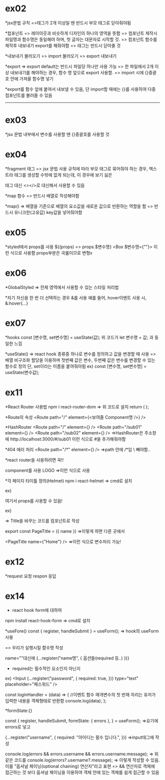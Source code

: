 # ex02

\*jsx문법 규칙
=>태그가 2개 이상일 땐 반드시 부모 태그로 닫아줘야됨

\*컴포넌트
=> 레이아웃과 비슷하게 디자인의 하나의 영역을 뜻함
=> 컴포넌트 제작시 파일명과 함수명은 동일해야 하며,
첫 글자는 대문자로 시작할 것.
=> 컴포넌트 함수를 제작후 내보내기 export를 해줘야함
=> 태그는 반드시 닫아줄 것

\*내보내기 불러오기
=> import 불러오기
=> export 내보내기

\*export
=> export default는 반드시 파일당 하나만 사용 가능
=> 한 파일에서 2개 이상 내보내기를 해야하는 경우,
함수 명 앞으로 export 사용함.
=> import 시에 {}중괄호 안에 가져올 함수명 넣기

\*export를 함수 앞에 붙여서 내보낼 수 있음,
단 import할 때에는 {}를 사용하여 다중 컴포넌트를
불러올 수 있음

---

# ex03

\*jsx 문법 내부에서 변수를 사용할 땐
{}중괄호를 사용할 것

# ex04

\*fragment 태그
=> jsx 문법 사용 규칙에 따라 부모 태그로 묶어줘야 하는 경우, 엑스트라 태그를 생성할 수밖에 없게 되는데, 이 경우에 보기 싫은 <div></div>태그 대신
<></>로 대신해서 사용할 수 있음

\*map 함수
=> 반드시 배열로 작성해야함

\*map()
=> 배열을 기준으로 배열의 요소값을 새로운 값으로 반환하는 역할을 함
=> 반드시 유니크한(고유값) key값을 넣어줘야함

# ex05

\*styled에서 props를 사용
${(props) => props.$변수명}
<Box $변수명={""}></Box>
이런 식으로 사용함
props부분은 국룰이므로 변형x

# ex06

\*GlobalStyled
=> 전체 영역에서 사용할 수 있는 스타일 처리법

\*자기 자신을 한 번 더 선택하는 경우 &를 사용
예를 들어, hover이벤트 사용 시,
&:hover{...}

# ex07

\*hooks
const [변수명, set변수명] = useState(값);
위 코드가 let 변수명 = 값;
과 동일한 느낌

\*useState()
=> react hook 종류중 하나로 변수를 정의하고 값을 변경할 때 사용
=> 배열 비구조화 할당을 이용하며 첫번째 값은 변수,
두번째 값은 변수를 변경할 수 있는 함수로 정의
단, set이라는 이름을 붙여줘야됨
ex)
const [변수명, set변수명] = useState(변수값);

# ex11

\*React Router 사용법
npm i react-router-dom
=> 위 코드로 설치
return (
<BrowserRouter>
<Routes>
<Route />
</Routes>
</BrowserRouter>
);

\*Route의 속성
<Route path="/" element={<보여줄 Component명 />} />

\*HashRouter
<HashRouter>
<Routes>
<Route path="/" element={<Home />} />
<Route path="/sub01" element={<Sub01 />} />
<Route path="/sub02" element={<Sub02 />} />
</Routes>
</HashRouter>
=>HashRouter은 주소창에
http://localhost:3000/#/sub01
이런 식으로 #을 추가해줘야함

\*404 에러 처리
<Route path="/\*" element={<NotFound />} />
=>path 안에 /\*임 \ 빼야함..

\*react router을 사용하려면 꼭!!

<Link> component를 사용

<Link to={"/"}>LOGO</Link>
=>이런 식으로 사용

\*각 페이지 타이틀 정의(Helmet)
npm i react-helmet
=> cmd로 설치

ex)
<Helmet>

<title>HOME</title>
</Helmet>

여기서 props를 사용할 수 있음!

ex)
<Helmet>

<title>{name}</title>
</Helmet>
=> Title을 바꾸는 코드를 컴포넌트로 작성

export const PageTitle = ({ name })
=>이렇게 하면 다른 곳에서

<PageTitle name={"Home"} />
=>이런 식으로 변수처리 가능!

# ex12

\*request 요청 respon 응답

# ex14

- react hook form에 대하여

npm install react-hook-form
=> cmd로 설치

\*useFore()
const { register, handleSubmit } = useForm();
=> hook의 useForm 사용

<Form onSubmit={handleSubmit(우리가 실행시킬 함수명)}>
=> 우리가 실행시킬 함수명 작성

name=""대신에 {...register("name명", {
옵션들(required 등..)
})}

- required는 필수적인 요소인지 아닌지

ex)
<Input
{...register("password", {
required: true,
})}
type="text"
placeholder="패스워드"
/>

const loginHandler = (data) => {
//이벤트 함수 매개변수의 첫 번재 자리는 유저가 입력한 내용을 객체형태로 반환함
console.log(data);
};

\*formState:{}

const {
register,
handleSubmit,
formState: { errors },
} = useForm();
=>요기에 errors로 넣고

{...register("username", {
required: "아이디는 필수 입니다.",
})}
=>input태그에 작성

console.log(errors && errors.username && errors.username.message);
=> 위같은 코드를
console.log(errors?.username?.message);
=> 이렇게 작성할 수 있음. 이를 "옵셔널 체이닝(optional chaining) 연산자"라고 표현
=> && 연산자로 객체에 접근하는 것 보다 옵셔널 체이닝을 이용하여 객체 안에 있는 객체를 쉽게 접근할 수 있음
